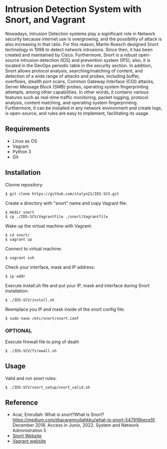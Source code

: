 # Intrusion Detection System with Snort, and Vagrant

Nowadays, intrusion Detection systems play a significant role in Network security
because internet use is overgrowing, and the possibility of attack is also increasing
in that ratio. For this reason, Martin Roesch designed Snort technology in 1998
to detect network intrusions. Since then, it has been created and maintained by
Cisco. Furthermore, Snort is a robust open-source intrusion detection (IDS) and
prevention system (IPS); also, it is located in the DevOps periodic table in the security
section. In addition, Snort allows protocol analysis, searching/matching of content, and
detection of a wide range of attacks and probes, including buffer, overflows, stealth port
scans, Common Gateway Interface (CGI) attacks, Server Message Block (SMB) probes,
operating system fingerprinting attempts, among other capabilities. In other words, it
contains various features such as real-time traffic monitoring, packet logging, protocol
analysis, content matching, and operating system fingerprinting. Furthermore, it can be
installed in any network environment and create logs, is open-source, and rules are easy
to implement, facilitating its usage.

## Requirements

- Linux as OS
- Vagrant
- Python 3
- Git

## Installation

Clonne repository:
```
$ git clone https://github.com/stalyn21/IDS-SCV.git
```

Create a directory with "snort" name and copy Vagrant file:
```
$ mkdir snort
$ cp ./IDS-SCV/Vagrantfile ./snort/Vagrantfile
```

Wake up the virtual machine with Vagrant:
```
$ cd snort/
$ vagrant up
```

Connect to virtual machine:
```
$ vagrant ssh
```

Check your interface, mask and IP address:
```
$ ip addr
```

Execute install.sh file and put your IP, mask and interface during Snort installation:
```
$ ./IDS-SCV/install.sh
```

Reemplace you IP and mask inside of the snort config file:
```
$ sudo nano /etc/snort/snort.conf
```

### OPTIONAL
Execute firewall file to ping of death
```
$ ./IDS-SCV/firewall.sh
```

## Usage

Valid and run snort rules:
```
$ ./IDS-SCV/snort_setup/snort_valid.sh
```

## Reference

- Acar, Emrullah: What is snort?What is Snort? https://medium.com/@acaremrullahkku/what-is-snort-547916bece5f, December 2018. Access in Junio, 2022. System and Network Administration 5
- [Snort Website](https://www.snort.org/)
- [Vagrant website](https://www.vagrantup.com/)
